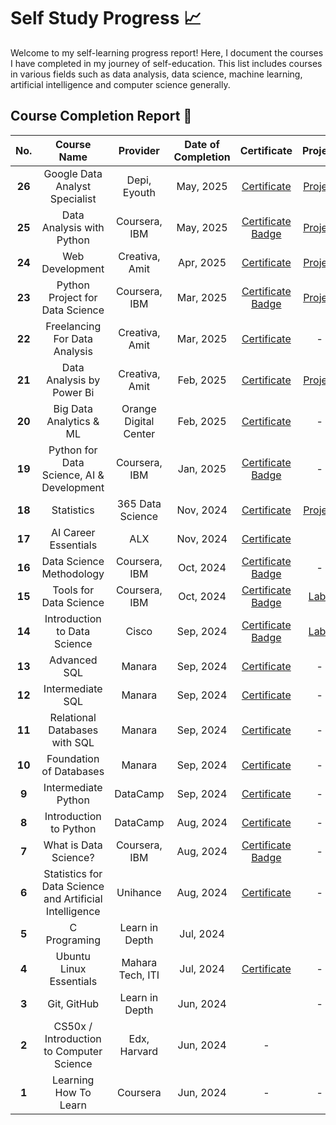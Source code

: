 # Self Study Progress 📈
Welcome to my self-learning progress report! Here, I document the courses I have completed in my journey of self-education. This list includes courses in various fields such as data analysis, data science, machine learning, artificial intelligence and computer science generally.


## Course Completion Report 📝

| **No.** | **Course Name**                                         | **Provider**     | **Date of Completion** | **Certificate**                                                                                                                                                            | **Project**                                                                        |
|:---------:|:---------------------------------------------------------:|:------------------:|:------------------------:|:----------------------------------------------------------------------------------------------------------------------------------------------------------------------------:|:------------------------------------------------------------------------------------:|
| **26**  | Google Data Analyst Specialist                                              | Depi, Eyouth | May, 2025             | [Certificate](Certificates/Depi_Data_Analysis_Certificate.pdf)                                                                                                                     | [Project](https://github.com/mahmoudkoutait/DEPI_Final_Project) |
| **25**  | Data Analysis with Python   |   Coursera, IBM   | May, 2025              | [Certificate](Certificates/Data_Analysis_with_Python.pdf) [Badge](https://www.credly.com/badges/10810d37-f112-4f12-a878-2403c2dc705a/public_url)               |                                          [Project](https://github.com/mahmoudkoutait/Data_Analysis_with_Python.git)                                        |
| **24**  | Web Development                                              | Creativa, Amit | Apr, 2025             | [Certificate](Certificates/web_development_certificate.pdf)                                                                                                                     | [Project](https://github.com/mahmoudkoutait/portfolio.git) |
| **23**  | Python Project for Data Science   |   Coursera, IBM   | Mar, 2025              | [Certificate](Certificates/Python_Project_for_Data_Science_Certificate.pdf) [Badge](https://www.credly.com/badges/49927b37-5c10-4ae9-8d78-7797e78b9fe7/public_url)               |                                          [Project](https://github.com/mahmoudkoutait/Python_Project_for_Data_Science.git)                                        |
| **22**  | Freelancing For Data Analysis               | Creativa, Amit     | Mar, 2025              | [Certificate](Certificates/Freelancing_For_Data_Analysis_Certificate.pdf)                |                                          -                                       |
| **21**  | Data Analysis by Power Bi               | Creativa, Amit     | Feb, 2025              | [Certificate](Certificates/Data_Analysis_Certificate.pdf)                |                                          [Project](https://github.com/mahmoudkoutait/DA_Dashboards/tree/main/Power_BI/Product_Sales)                                        |
| **20**  | Big Data Analytics & ML               | Orange Digital Center     | Feb, 2025              | [Certificate](Certificates/Big_Data_Analytic_Certificate.pdf)                |                                          -                                         |
| **19**  | Python for Data Science, AI & Development               | Coursera, IBM    | Jan, 2025              | [Certificate](Certificates/python_for_data_science_certificate.pdf) [Badge](https://www.credly.com/badges/ae0eacd0-ca20-4e7c-b9e1-83cdcc2e3969/public_url)                 |                                          -                                         |
| **18**  | Statistics                                              | 365 Data Science | Nov, 2024              | [Certificate](Certificates/statistics_certificate.pdf)                                                                                                                     | [Project](https://github.com/mahmoudkoutait/Excel/tree/main/365_Statistics_Course) |
| **17**  | AI Career Essentials                                    | ALX              | Nov, 2024              | [Certificate](Certificates/AICE_ALX_Certificate.pdf)                                                                                                                       |                                                                                    |
| **16**  | Data Science Methodology                                | Coursera, IBM    | Oct, 2024              | [Certificate](Certificates/Data_Science_Methodology_Certificate.pdf) [Badge](https://www.credly.com/badges/6dafe81f-b1d8-4ccb-ab43-dd4fcaea27a8/public_url)                | -                                                                                  |
| **15**  | Tools for Data Science                                  | Coursera, IBM    | Oct, 2024              | [Certificate](Certificates/Tools_for_Data_Science_Certificate.pdf) [Badge](https://www.credly.com/badges/5ec02987-f2e0-48ac-a476-3ef430492969/public_url)                  | [Labs](https://github.com/mahmoudkoutait/IBM_Data-Science.git)                     |
| **14**  | Introduction to Data Science                            | Cisco            | Sep, 2024              | [Certificate](Certificates/Introduction_to_Data_Science_Badge20240927-7-alc552.pdf) [Badge](https://www.credly.com/badges/61edb1e9-d1ae-4aa1-817e-a806fd56b0e5/public_url) | [Labs](https://github.com/mahmoudkoutait/intro_to_data_science_labs.git)           |
| **13**  | Advanced SQL                                            | Manara           | Sep, 2024              | [Certificate](Certificates/Advanced_SQL_Certificate.pdf)                                                                                                                   | -                                                                                  |
| **12**  | Intermediate SQL                                        | Manara           | Sep, 2024              | [Certificate](Certificates/Intermediate_sql_certificate.pdf)                                                                                                               | -                                                                                  |
| **11**  | Relational Databases with SQL                           | Manara           | Sep, 2024              | [Certificate](Certificates/Relational_databases_with_sql_certificate.pdf)                                                                                                  | -                                                                                  |
| **10**  | Foundation of Databases                                 | Manara           | Sep, 2024              | [Certificate](Certificates/Foundation_of_databases_certificate.pdf)                                                                                                        | -                                                                                  |
| **9**   | Intermediate Python                                     | DataCamp         | Sep, 2024              | [Certificate](Certificates/intermediate_python_certificate.pdf)                                                                                                            | -                                                                                  |
| **8**   | Introduction to Python                                  | DataCamp         | Aug, 2024              | [Certificate](Certificates/introduction_to_python_certificate.pdf)                                                                                                         | -                                                                                  |
| **7**   | What is Data Science?                                   | Coursera, IBM    | Aug, 2024              | [Certificate](Certificates/What_is_Data_Science_Certificate.pdf) [Badge](https://www.credly.com/badges/e9e49b86-34b5-4a38-8318-90add3250c7a/public_url)                     | -                                                                                  |
| **6**   | Statistics for Data Science and Artificial Intelligence | Unihance         | Aug, 2024              | [Certificate](Certificates/statistics_for_data_science_certificate_en.pdf)                                                                                                 | -                                                                                  |
| **5**   | C Programing                                            | Learn in Depth   | Jul, 2024              |                                                                                                                                                                            |                                                                                    |
| **4**   | Ubuntu Linux Essentials                                 | Mahara Tech, ITI | Jul, 2024              | [Certificate](Certificates/mlang_enCourse_Certificate_Enmlangmlang_ar___mlang.pdf)                                                                                         | -                                                                                  |
| **3**   | Git, GitHub                                             | Learn in Depth   | Jun, 2024              |                                                                                                                                                                            | -                                                                                  |
| **2**   | CS50x / Introduction to Computer Science                | Edx, Harvard     | Jun, 2024              | -                                                                                                                                                                          |                                                                                    |
| **1**   | Learning How To Learn                                   | Coursera         | Jun, 2024              | -                                                                                                                                                                          | -                                                                                  |
